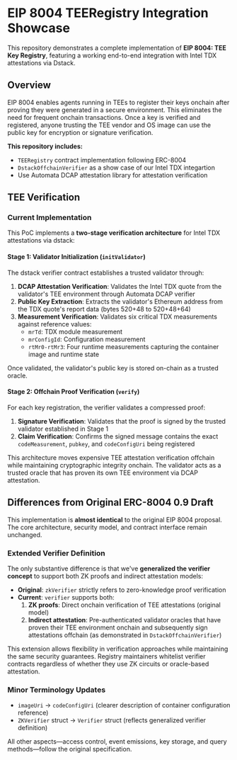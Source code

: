 # EIP 8004 TEERegistry Integration Showcase

This repository demonstrates a complete implementation of **EIP 8004: TEE Key Registry**, featuring a working end-to-end integration with Intel TDX attestations via Dstack.

## Overview

EIP 8004 enables agents running in TEEs to register their keys onchain after proving they were generated in a secure environment. This eliminates the need for frequent onchain transactions. Once a key is verified and registered, anyone trusting the TEE vendor and OS image can use the public key for encryption or signature verification.

**This repository includes:**
- `TEERegistry` contract implementation following ERC-8004
- `DstackOffchainVerifier` as a show case of our Intel TDX integartion
- Use Automata DCAP attestation library for attestation verification

## TEE Verification

### Current Implementation

This PoC implements a **two-stage verification architecture** for Intel TDX attestations via dstack:

#### Stage 1: Validator Initialization (`initValidator`)
The dstack verifier contract establishes a trusted validator through:

1. **DCAP Attestation Verification**: Validates the Intel TDX quote from the validator's TEE environment through Automata DCAP verifier
2. **Public Key Extraction**: Extracts the validator's Ethereum address from the TDX quote's report data (bytes 520+48 to 520+48+64)
3. **Measurement Verification**: Validates six critical TDX measurements against reference values:
   - `mrTd`: TDX module measurement
   - `mrConfigId`: Configuration measurement
   - `rtMr0-rtMr3`: Four runtime measurements capturing the container image and runtime state

Once validated, the validator's public key is stored on-chain as a trusted oracle.

#### Stage 2: Offchain Proof Verification (`verify`)
For each key registration, the verifier validates a compressed proof:

1. **Signature Verification**: Validates that the proof is signed by the trusted validator established in Stage 1
2. **Claim Verification**: Confirms the signed message contains the exact `codeMeasurement`, `pubkey`, and `codeConfigUri` being registered

This architecture moves expensive TEE attestation verification offchain while maintaining cryptographic integrity onchain. The validator acts as a trusted oracle that has proven its own TEE environment via DCAP attestation.

## Differences from Original ERC-8004 0.9 Draft

This implementation is **almost identical** to the original EIP 8004 proposal. The core architecture, security model, and contract interface remain unchanged.

### Extended Verifier Definition

The only substantive difference is that we've **generalized the verifier concept** to support both ZK proofs and indirect attestation models:

- **Original**: `zkVerifier` strictly refers to zero-knowledge proof verification
- **Current**: `verifier` supports both:
  1. **ZK proofs**: Direct onchain verification of TEE attestations (original model)
  2. **Indirect attestation**: Pre-authenticated validator oracles that have proven their TEE environment onchain and subsequently sign attestations offchain (as demonstrated in `DstackOffchainVerifier`)

This extension allows flexibility in verification approaches while maintaining the same security guarantees. Registry maintainers whitelist verifier contracts regardless of whether they use ZK circuits or oracle-based attestation.

### Minor Terminology Updates

- `imageUri` → `codeConfigUri` (clearer description of container configuration reference)
- `ZKVerifier` struct → `Verifier` struct (reflects generalized verifier definition)

All other aspects—access control, event emissions, key storage, and query methods—follow the original specification.
